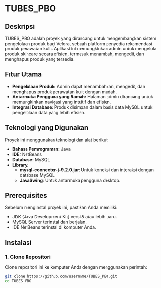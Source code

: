 # TUBES_PBO

## Deskripsi
TUBES_PBO adalah proyek yang dirancang untuk mengembangkan sistem pengelolaan produk bagi Velora, sebuah platform penyedia rekomendasi produk perawatan kulit. Aplikasi ini memungkinkan admin untuk mengelola produk skincare secara efisien, termasuk menambah, mengedit, dan menghapus produk yang tersedia.

## Fitur Utama
- **Pengelolaan Produk:** Admin dapat menambahkan, mengedit, dan menghapus produk perawatan kulit dengan mudah.
- **Antarmuka Pengguna yang Ramah:** Halaman admin dirancang untuk memungkinkan navigasi yang intuitif dan efisien.
- **Integrasi Database:** Produk disimpan dalam basis data MySQL untuk pengelolaan data yang lebih efisien.

## Teknologi yang Digunakan
Proyek ini menggunakan teknologi dan alat berikut:
- **Bahasa Pemrograman:** Java
- **IDE:** NetBeans
- **Database:** MySQL
- **Library:** 
  - **mysql-connector-j-9.2.0.jar**: Untuk koneksi dan interaksi dengan database MySQL.
  - **JavaSwing**: Untuk antarmuka pengguna desktop.

## Prerequisites
Sebelum menginstal proyek ini, pastikan Anda memiliki:
- JDK (Java Development Kit) versi 8 atau lebih baru.
- MySQL Server terinstal dan berjalan.
- IDE NetBeans terinstal di komputer Anda.

## Instalasi

### 1. Clone Repositori
Clone repositori ini ke komputer Anda dengan menggunakan perintah:
```bash  
git clone https://github.com/username/TUBES_PBO.git  
cd TUBES_PBO

